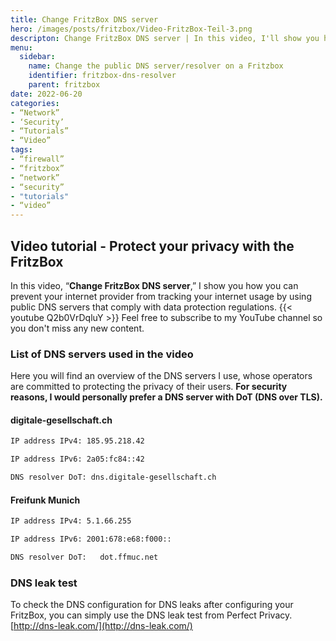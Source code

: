 ```yaml
---
title: Change FritzBox DNS server
hero: /images/posts/fritzbox/Video-FritzBox-Teil-3.png
descripton: Change FritzBox DNS server | In this video, I'll show you how to change the public DNS server of a Fritzbox.
menu:
  sidebar:
    name: Change the public DNS server/resolver on a Fritzbox
    identifier: fritzbox-dns-resolver
    parent: fritzbox
date: 2022-06-20
categories:
- “Network”
- ‘Security’
- “Tutorials” 
- “Video”
tags:
- “firewall”
- “fritzbox”
- “network”
- “security”
- "tutorials"
- “video”
---
```

## Video tutorial - Protect your privacy with the FritzBox
In this video, “**Change FritzBox DNS server**,” I show you how you can prevent your internet provider from tracking your internet usage by using public DNS servers that comply with data protection regulations.
{{< youtube Q2b0VrDqluY >}}
Feel free to subscribe to my YouTube channel so you don't miss any new content.
### List of DNS servers used in the video
Here you will find an overview of the DNS servers I use, whose operators are committed to protecting the privacy of their users.
**For security reasons, I would personally prefer a DNS server with DoT (DNS over TLS).**
#### digitale-gesellschaft.ch
```sh
IP address IPv4: 185.95.218.42
```
```sh
IP address IPv6: 2a05:fc84::42
```
```sh
DNS resolver DoT: dns.digitale-gesellschaft.ch
```
#### Freifunk Munich
```sh
IP address IPv4: 5.1.66.255
```
```sh
IP address IPv6: 2001:678:e68:f000::
```
```sh
DNS resolver DoT:   dot.ffmuc.net
```
### DNS leak test
To check the DNS configuration for DNS leaks after configuring your FritzBox, you can simply use the DNS leak test from Perfect Privacy.
[http://dns-leak.com/](http://dns-leak.com/)


